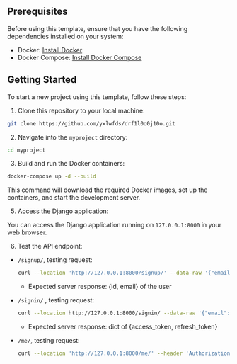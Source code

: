 ## Prerequisites

Before using this template, ensure that you have the following dependencies installed on your system:

- Docker: [Install Docker](https://www.docker.com/get-started)
- Docker Compose: [Install Docker Compose](https://docs.docker.com/compose/install/)

## Getting Started

To start a new project using this template, follow these steps:

1. Clone this repository to your local machine:

```bash
git clone https://github.com/yxlwfds/drf1l0o0j10o.git
```

2. Navigate into the `myproject` directory:

```bash
cd myproject
```

3. Build and run the Docker containers:

```bash
docker-compose up -d --build
```

This command will download the required Docker images, set up the containers, and start the development server.

5. Access the Django application:

You can access the Django application running on `127.0.0.1:8000` in your web browser.

6. Test the API endpoint:

- `/signup/`, testing request:

    ```bash
    curl --location 'http://127.0.0.1:8000/signup/' --data-raw '{"email": "test@test.com","password": "123"}'
    ```

    - Expected server response: {id, email} of the user
- `/signin/` , testing request:

    ```bash
    curl --location http://127.0.0.1:8000/signin/ --data-raw '{"email": "test@test.com","password": "123"}'
    ```

    - Expected server response: dict of {access_token, refresh_token}
- `/me/`, testing request:

    ```bash
    curl --location 'http://127.0.0.1:8000/me/' --header 'Authorization: Bearer <eyJ0eXAiOiJKV1QiLCJhbGciOiJIUzI1NiJ9.eyJ0b2tlbl90eXBlIjoiYWNjZXNzIiwiZXhwIjoxNzE2OTc1Nzg1LCJpYXQiOjE3MTY5NzM5ODUsImp0aSI6ImJhMmNlODQ2ODY1NjRkYmNhMDk0YjAwOTg5NTBlZWFkIiwidXNlcl9pZCI6MX0.ULM83py1CkMS2lovi-3fOEkZ8NRjijYt-dQXQXJlBxo'
